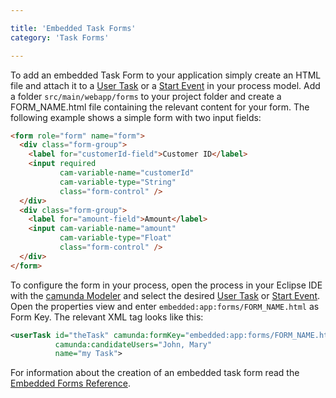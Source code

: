 ```yaml
---

title: 'Embedded Task Forms'
category: 'Task Forms'

---
```


To add an embedded Task Form to your application simply create an HTML file and attach it to a [User Task](ref:/api-references/bpmn20/#tasks-user-task) or a [Start Event](ref:/api-references/bpmn20/#events-start-events) in your process model.
Add a folder `src/main/webapp/forms` to your project folder and create a FORM_NAME.html file containing the relevant content for your form. The following example shows a simple form with two input fields:

```html
<form role="form" name="form">
  <div class="form-group">
    <label for="customerId-field">Customer ID</label>
    <input required
           cam-variable-name="customerId"
           cam-variable-type="String"
           class="form-control" />
  </div>
  <div class="form-group">
    <label for="amount-field">Amount</label>
    <input cam-variable-name="amount"
           cam-variable-type="Float"
           class="form-control" />
  </div>
</form>
```

To configure the form in your process, open the process in your Eclipse IDE with the <a href="http://camunda.org/bpmn/tool/">camunda Modeler</a> and select the desired [User Task](ref:/api-references/bpmn20/#tasks-user-task) or [Start Event](ref:/api-references/bpmn20/#events-start-events). Open the properties view and enter `embedded:app:forms/FORM_NAME.html` as Form Key. The relevant XML tag looks like this:

```xml
<userTask id="theTask" camunda:formKey="embedded:app:forms/FORM_NAME.html"
          camunda:candidateUsers="John, Mary"
          name="my Task">
```

For information about the creation of an embedded task form read the [Embedded Forms Reference](ref:/api-references/embedded-forms/#overview).
